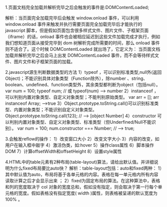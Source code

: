 1.页面文档完全加载并解析完毕之后会触发的事件是:DOMContentLoaded;

解析：当页面完全加载完毕后会触发 window.onload 事件，可以利用 window.onload 事件来触发并执行需要页面完全加载完毕后才能执行的 javascript 脚本，但是假如页面包含很多样式文件、图片文件、子框架页面（iframe）的话，onload 事件也会被相应延迟到这些文件加载完成才执行，例如我们想知道页面从接受完毕到 dom 树解析完成所需要的时间，那么 onload 事件则不适合了。这个时候 DOMContentLoaded 就出场了，它定义为： 当页面文档加载并解析完毕之后会马上出发 DOMContentLoaded 事件，而不会等待样式文件、图片文件和子框架页面的加载。

2.javascript源生判断数据类型的方法
1）typeof ，可以识别标准类型,null外(返回Object)；不能识别具体对象类型（Function除外），除number 、string、boolean、undefined、function类型外，其余类型都判断为object（包括null）。
var num = 100;
typeof num;  // 或 typeof(num) --> number
2）instanceof ，可以判别内置对象类型、自定义对象类型；不能判别原始类型。
var arr = [];
arr instanceof Array; -->true
3）Object.prototype.toString.call()可以识别标准类型、内置对象类型；不能识别自定义对象类型。	
Object.prototype.toString.call(123); // --> [object Number]
4）constructor 可以判别内置对象类型、自定义对象类型、标准类型（但Underfined/Null不能识别）。
var num = 100;
num.constructor === Number; // --> true;

3.会触发reflow的操作：
1）改变窗口大小
2）改变文字大小
3）内容的改变，如用户在输入框中敲字
4）激活伪类，如:hover
5）操作class属性
6）脚本操作DOM
7）计算offsetWidth和offsetHeight
8）设置style属性

4.HTML中的table元素有2种布局(table-layout)算法，请给出默认值。并详细说明为什么fixed布局要比auto快？
解析：table-layout包括：auto和fixed两种：
1）其中默认值为auto，布局将基于各单元格的内容。表格在每一单元格内所有内容读取计算之后才会显示出来 ；
2）fixed为固定布局的算法。在这种算法中，表格和列的宽度取决于 col 对象的宽度总和，假如没有指定，则会取决于第一行每个单元格的宽度。假如表格没有指定宽度( width )属性，则表格被呈递的默认宽度为 100% 。 